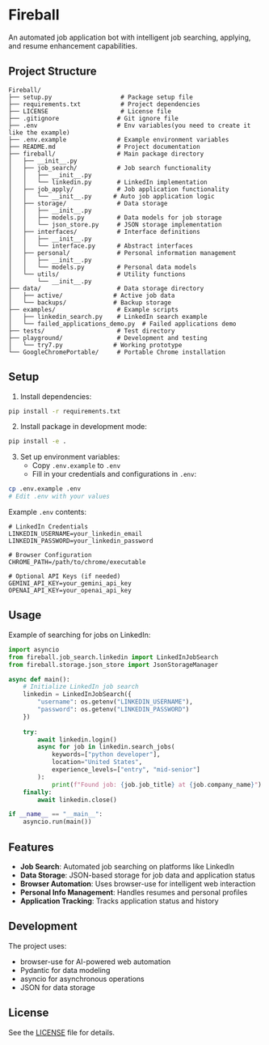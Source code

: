 # Fireball

An automated job application bot with intelligent job searching, applying, and resume enhancement capabilities.

## Project Structure

```
Fireball/
├── setup.py                   # Package setup file
├── requirements.txt           # Project dependencies
├── LICENSE                    # License file
├── .gitignore                # Git ignore file
├── .env                      # Env variables(you need to create it like the example)
├── .env.example              # Example environment variables
├── README.md                 # Project documentation
├── fireball/                 # Main package directory
│   ├── __init__.py
│   ├── job_search/           # Job search functionality
│   │   ├── __init__.py
│   │   └── linkedin.py       # LinkedIn implementation
│   ├── job_apply/            # Job application functionality
│   │   └── __init__.py      # Auto job application logic
│   ├── storage/              # Data storage
│   │   ├── __init__.py
│   │   ├── models.py         # Data models for job storage
│   │   └── json_store.py     # JSON storage implementation
│   ├── interfaces/           # Interface definitions
│   │   ├── __init__.py
│   │   └── interface.py      # Abstract interfaces
│   ├── personal/             # Personal information management
│   │   ├── __init__.py
│   │   └── models.py         # Personal data models
│   └── utils/                # Utility functions
│       └── __init__.py
├── data/                     # Data storage directory
│   ├── active/              # Active job data
│   └── backups/             # Backup storage
├── examples/                 # Example scripts
│   ├── linkedin_search.py    # LinkedIn search example
│   └── failed_applications_demo.py  # Failed applications demo
├── tests/                    # Test directory
├── playground/               # Development and testing
│   └── try7.py              # Working prototype
└── GoogleChromePortable/     # Portable Chrome installation
```

## Setup

1. Install dependencies:
```bash
pip install -r requirements.txt
```

2. Install package in development mode:
```bash
pip install -e .
```

3. Set up environment variables:
   - Copy `.env.example` to `.env`
   - Fill in your credentials and configurations in `.env`:
```bash
cp .env.example .env
# Edit .env with your values
```

Example `.env` contents:
```env
# LinkedIn Credentials
LINKEDIN_USERNAME=your_linkedin_email
LINKEDIN_PASSWORD=your_linkedin_password

# Browser Configuration
CHROME_PATH=/path/to/chrome/executable

# Optional API Keys (if needed)
GEMINI_API_KEY=your_gemini_api_key
OPENAI_API_KEY=your_openai_api_key
```

## Usage

Example of searching for jobs on LinkedIn:

```python
import asyncio
from fireball.job_search.linkedin import LinkedInJobSearch
from fireball.storage.json_store import JsonStorageManager

async def main():
    # Initialize LinkedIn job search
    linkedin = LinkedInJobSearch({
        "username": os.getenv("LINKEDIN_USERNAME"),
        "password": os.getenv("LINKEDIN_PASSWORD")
    })
    
    try:
        await linkedin.login()
        async for job in linkedin.search_jobs(
            keywords=["python developer"],
            location="United States",
            experience_levels=["entry", "mid-senior"]
        ):
            print(f"Found job: {job.job_title} at {job.company_name}")
    finally:
        await linkedin.close()

if __name__ == "__main__":
    asyncio.run(main())
```

## Features

- **Job Search**: Automated job searching on platforms like LinkedIn
- **Data Storage**: JSON-based storage for job data and application status
- **Browser Automation**: Uses browser-use for intelligent web interaction
- **Personal Info Management**: Handles resumes and personal profiles
- **Application Tracking**: Tracks application status and history

## Development

The project uses:
- browser-use for AI-powered web automation
- Pydantic for data modeling
- asyncio for asynchronous operations
- JSON for data storage

## License

See the [LICENSE](LICENSE) file for details. 